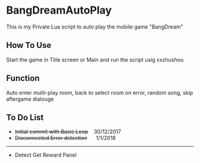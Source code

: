 # BangDreamAutoPlay
This is my Private Lua script to auto play the mobile game "BangDream"

## How To Use
Start the game in Title screen or Main and run the script usig xxzhushou

## Function
Auto enter multi-play room, back to select room on error, random song, skip aftergame dialouge

## To Do List
* ~~Initial commit with Basic Loop~~    30/12/2017
* ~~Disconnected Error detection~~      1/1/2018
***
* Detect Get Reward Panel
